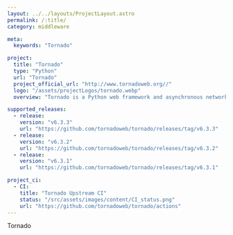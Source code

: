 ```yaml
---
layout: ../../layouts/ProjectLayout.astro
permalink: /:title/
category: middleware

meta:
  keywords: "Tornado"

project:
  title: "Tornado"
  type: "Python"
  url: "Tornado"
  project_official_url: "http://www.tornadoweb.org//"
  logo: "/assets/projectLogos/tornado.webp"
  overview: "Tornado is a Python web framework and asynchronous networking library, originally developed at FriendFeed. By using non-blocking network I/O, Tornado can scale to tens of thousands of open connections, making it ideal for long polling, WebSockets, and other applications that require a long-lived connection to each user."

supported_releases:
  - release:
    version: "v6.3.3"
    url: "https://github.com/tornadoweb/tornado/releases/tag/v6.3.3"
  - release:
    version: "v6.3.2"
    url: "https://github.com/tornadoweb/tornado/releases/tag/v6.3.2"
  - release:
    version: "v6.3.1"
    url: "https://github.com/tornadoweb/tornado/releases/tag/v6.3.1"

project_ci:
  - CI:
    title: "Tornado Upstream CI"
    status: "/src/assets/images/content/CI_status.png"
    url: "https://github.com/tornadoweb/tornado/actions"
---
```


<p>Tornado</p>
